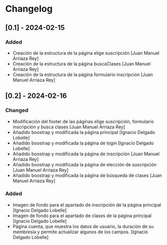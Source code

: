 # Changelog
## [0.1] - 2024-02-15

### Added
- Creación de la estructura de la página elige suscripción [Juan Manuel Arriaza Rey]
- Creación de la estructura de la página buscaClases [Juan Manuel Arriaza Rey]
- Creación de la estructura de la página formulario inscripción [Juan Manuel Arriaza Rey]

## [0.2] - 2024-02-16
### Changed
- Modificación del footer de las páginas elige suscripción, formulario inscripción y busca clases [Juan Manuel Arriaza Rey]
- Añadido boostrap y modificada la página principal [Ignacio Delgado Lobelle]
- Añadido boostrap y modificada la página de login [Ignacio Delgado Lobelle]
- Añadido boostrap y modificada la página de inscripción [Juan Manuel Arriaza Rey]
- Añadido boostrap y modificada la página de elección de suscripción [Juan Manuel Arriaza Rey]
- Añadido boostrap y modificada la página de búsqueda de clases [Juan Manuel Arriaza Rey]

### Added
- Imagen de fondo para el apartado de inscripción de la página principal [Ignacio Delgado Lobelle]
- Imagen de fondo para el apartado de clases de la página principal [Ignacio Delgado Lobelle] 
- Página cuenta, que muestra los datos de usuario, la duración de su membresía y permite actualizar algunos de los 
  campos. [Ignacio Delgado Lobelle]